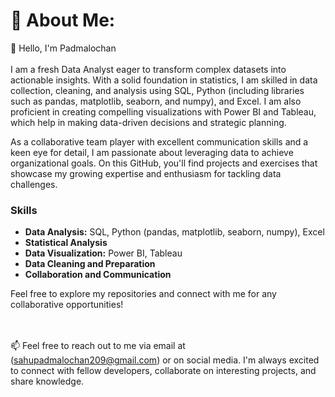 # 💫 About Me:
👋 Hello, I'm Padmalochan<br><br>
I am a fresh Data Analyst eager to transform complex datasets into actionable insights. With a solid foundation in statistics, I am skilled in data collection, cleaning, and analysis using SQL, Python (including libraries such as pandas, matplotlib, seaborn, and numpy), and Excel. I am also proficient in creating compelling visualizations with Power BI and Tableau, which help in making data-driven decisions and strategic planning.

As a collaborative team player with excellent communication skills and a keen eye for detail, I am passionate about leveraging data to achieve organizational goals. On this GitHub, you'll find projects and exercises that showcase my growing expertise and enthusiasm for tackling data challenges.

### Skills
- **Data Analysis:** SQL, Python (pandas, matplotlib, seaborn, numpy), Excel
- **Statistical Analysis**
- **Data Visualization:** Power BI, Tableau
- **Data Cleaning and Preparation**
- **Collaboration and Communication**

Feel free to explore my repositories and connect with me for any collaborative opportunities!

<br><br>📫 Feel free to reach out to me via email at (sahupadmalochan209@gmail.com) or on social media. I'm always excited to connect with fellow developers, collaborate on interesting projects, and share knowledge.

<!-- Proudly created with GPRM ( https://gprm.itsvg.in ) -->

